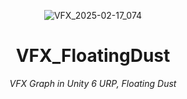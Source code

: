 <header>

![VFX_2025-02-17_074](https://github.com/user-attachments/assets/af970a1a-c0aa-4aee-8281-0628715fdcce)

# VFX_FloatingDust


_VFX Graph in Unity 6 URP, Floating Dust_

